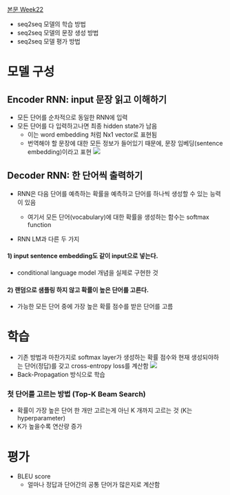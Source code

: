[본문 Week22](https://jiho-ml.com/weekly-nlp-22/)

- seq2seq 모델의 학습 방법
- seq2seq 모델의 문장 생성 방법
- seq2seq 모델 평가 방법

# 모델 구성
## Encoder RNN: input 문장 읽고 이해하기
- 모든 단어를 순차적으로 동일한 RNN에 입력
- 모든 단어를 다 입력하고나면 최종 hidden state가 남음
  - 이는 word embedding 처럼 Nx1 vector로 표현됨
  - 번역해야 할 문장에 대한 모든 정보가 들어있기 때문에, 문장 임베딩(sentence embedding)이라고 표현
  ![](https://jiho-ml.com/content/images/2020/04/figure2-1.png)

## Decoder RNN: 한 단어씩 출력하기
- RNN은 다음 단어를 예측하는 확률을 예측하고 단어를 하나씩 생성할 수 있는 능력이 있음
  - 여기서 모든 단어(vocabulary)에 대한 확률을 생성하는 함수는 softmax function

- RNN LM과 다른 두 가지
#### 1) input sentence embedding도 같이 input으로 넣는다.
- conditional language model 개념을 실제로 구현한 것
#### 2) 랜덤으로 샘플링 하지 않고 확률이 높은 단어를 고른다.
- 가능한 모든 단어 중에 가장 높은 확률 점수를 받은 단어를 고름

# 학습
- 기존 방법과 마찬가지로 softmax layer가 생성하는 확률 점수와 현재 생성되야하는 단어(정답)를 갖고 cross-entropy loss를 계산함
  ![](https://jiho-ml.com/content/images/2020/04/figure4.png)
- Back-Propagation 방식으로 학습

### 첫 단어를 고르는 방법 (Top-K Beam Search)
- 확률이 가장 높은 단어 한 개만 고르는게 아닌 K 개까지 고르는 것 (K는 hyperparameter)
- K가 높을수록 연산량 증가

# 평가
- BLEU score
  - 얼마나 정답과 단어간의 공통 단어가 많은지로 계산함
